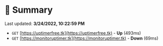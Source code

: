 # 📖 Summary
Last updated: **3/24/2022, 10:22:59 PM**

- `GET` [https://uptimerfree.tk](https://uptimerfree.tk) - **Up** (493ms)
- `GET` [https://monitoruptimer.tk](https://monitoruptimer.tk) - **Down** (69ms)
